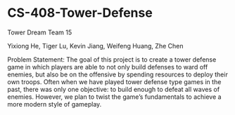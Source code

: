 # CS-408-Tower-Defense

Tower Dream
Team 15

Yixiong He, Tiger Lu, Kevin Jiang, Weifeng Huang, Zhe Chen

Problem Statement:
The goal of this project is to create a tower defense game in which players are able to not only build defenses to ward off enemies, but also be on the offensive by spending resources to deploy their own troops. Often when we have played tower defense type games in the past, there was only one objective: to build enough to defeat all waves of enemies. However, we plan to twist the game’s fundamentals to achieve a more modern style of gameplay.
